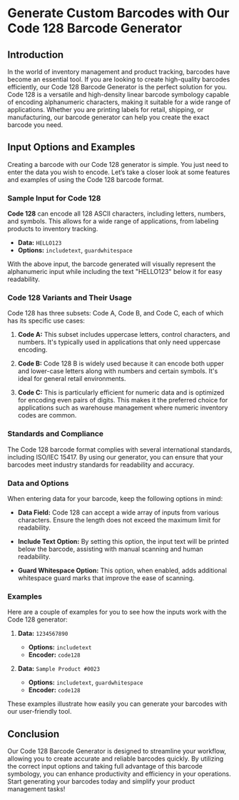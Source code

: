 # Generate Custom Barcodes with Our Code 128 Barcode Generator

## Introduction

In the world of inventory management and product tracking, barcodes have become an essential tool. If you are looking to create high-quality barcodes efficiently, our Code 128 Barcode Generator is the perfect solution for you. Code 128 is a versatile and high-density linear barcode symbology capable of encoding alphanumeric characters, making it suitable for a wide range of applications. Whether you are printing labels for retail, shipping, or manufacturing, our barcode generator can help you create the exact barcode you need.

## Input Options and Examples

Creating a barcode with our Code 128 generator is simple. You just need to enter the data you wish to encode. Let’s take a closer look at some features and examples of using the Code 128 barcode format.

### Sample Input for Code 128

**Code 128** can encode all 128 ASCII characters, including letters, numbers, and symbols. This allows for a wide range of applications, from labeling products to inventory tracking.

- **Data:** `HELLO123`
- **Options:** `includetext`, `guardwhitespace`
  
With the above input, the barcode generated will visually represent the alphanumeric input while including the text "HELLO123" below it for easy readability.

### Code 128 Variants and Their Usage

Code 128 has three subsets: Code A, Code B, and Code C, each of which has its specific use cases:

1. **Code A:** This subset includes uppercase letters, control characters, and numbers. It's typically used in applications that only need uppercase encoding.

2. **Code B:** Code 128 B is widely used because it can encode both upper and lower-case letters along with numbers and certain symbols. It's ideal for general retail environments.

3. **Code C:** This is particularly efficient for numeric data and is optimized for encoding even pairs of digits. This makes it the preferred choice for applications such as warehouse management where numeric inventory codes are common.

### Standards and Compliance

The Code 128 barcode format complies with several international standards, including ISO/IEC 15417. By using our generator, you can ensure that your barcodes meet industry standards for readability and accuracy.

### Data and Options

When entering data for your barcode, keep the following options in mind:

- **Data Field:** Code 128 can accept a wide array of inputs from various characters. Ensure the length does not exceed the maximum limit for readability.
  
- **Include Text Option:** By setting this option, the input text will be printed below the barcode, assisting with manual scanning and human readability.

- **Guard Whitespace Option:** This option, when enabled, adds additional whitespace guard marks that improve the ease of scanning.

### Examples

Here are a couple of examples for you to see how the inputs work with the Code 128 generator:

1. **Data:** `1234567890`
   - **Options:** `includetext`
   - **Encoder:** `code128`

2. **Data:** `Sample Product #0023`
   - **Options:** `includetext`, `guardwhitespace`
   - **Encoder:** `code128`

These examples illustrate how easily you can generate your barcodes with our user-friendly tool. 

## Conclusion

Our Code 128 Barcode Generator is designed to streamline your workflow, allowing you to create accurate and reliable barcodes quickly. By utilizing the correct input options and taking full advantage of this barcode symbology, you can enhance productivity and efficiency in your operations. Start generating your barcodes today and simplify your product management tasks!